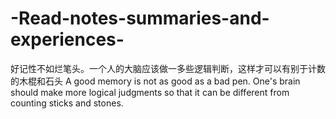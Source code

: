 # -Read-notes-summaries-and-experiences-
好记性不如烂笔头。一个人的大脑应该做一多些逻辑判断，这样才可以有别于计数的木棍和石头 A good memory is not as good as a bad pen. One's brain should make more logical judgments so that it can be different from counting sticks and stones.
